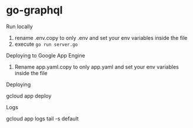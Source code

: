 # go-graphql

Run locally

1. rename .env.copy to only .env and set your env variables inside the file
2. execute `go run server.go`

Deploying to Google App Engine

1. Rename app.yaml.copy to only app.yaml and set your env variables inside the file


Deploying

gcloud app deploy

Logs

gcloud app logs tail -s default